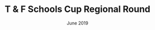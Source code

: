 ---
layout: default
title: T & F Schools Cup Regional Round
date: June 2019
dateOverride: June 2019
location: TBC
---